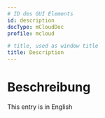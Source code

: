 ```yaml
---
# ID des GUI Elements
id: description
docType: mCloudDoc
profile: mcloud

# title, used as window title
title: Description
---
```


# Beschreibung

This entry is in English